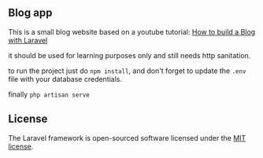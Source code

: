 
## Blog app
This is a small blog website based on a youtube tutorial:
<a href= "https://www.youtube.com/watch?v=R8B4og-BeCk&list=PLwAKR305CRO-Q90J---jXVzbOd4CDRbVx"> How to build a Blog with Laravel</a>

it should be used for learning purposes only and still needs http sanitation.

to run the project just do `npm install`, and don't forget to update the `.env` file with your database credentials.

finally `php artisan serve`
## License

The Laravel framework is open-sourced software licensed under the [MIT license](https://opensource.org/licenses/MIT).